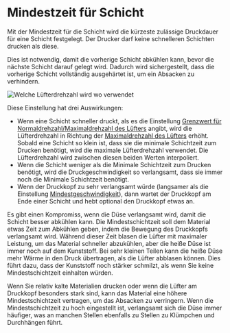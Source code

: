 Mindestzeit für Schicht
====
Mit der Mindestzeit für die Schicht wird die kürzeste zulässige Druckdauer für eine Schicht festgelegt. Der Drucker darf keine schnelleren Schichten drucken als diese.

Dies ist notwendig, damit die vorherige Schicht abkühlen kann, bevor die nächste Schicht darauf gelegt wird. Dadurch wird sichergestellt, dass die vorherige Schicht vollständig ausgehärtet ist, um ein Absacken zu verhindern.

![Welche Lüfterdrehzahl wird wo verwendet](../../../articles/images/cool_fan_speed.svg)

Diese Einstellung hat drei Auswirkungen:
* Wenn eine Schicht schneller druckt, als es die Einstellung [Grenzwert für Normaldrehzahl/Maximaldrehzahl des Lüfters](cool_min_layer_time_fan_speed_max.md) angibt, wird die Lüfterdrehzahl in Richtung der [Maximaldrehzahl des Lüfters](cool_fan_speed_max.md) erhöht. Sobald eine Schicht so klein ist, dass sie die minimale Schichtzeit zum Drucken benötigt, wird die maximale Lüfterdrehzahl verwendet. Die Lüfterdrehzahl wird zwischen diesen beiden Werten interpoliert.
* Wenn die Schicht weniger als die Minimale Schichtzeit zum Drucken benötigt, wird die Druckgeschwindigkeit so verlangsamt, dass sie immer noch die Minimale Schichtzeit benötigt.
* Wenn der Druckkopf zu sehr verlangsamt würde (langsamer als die Einstellung [Mindestgeschwindigkeit](cool_min_speed.md)), dann wartet der Druckkopf am Ende einer Schicht und hebt optional den Druckkopf etwas an.

Es gibt einen Kompromiss, wenn die Düse verlangsamt wird, damit die Schicht besser abkühlen kann. Die Mindestschichtzeit soll dem Material etwas Zeit zum Abkühlen geben, indem die Bewegung des Druckkopfs verlangsamt wird. Während dieser Zeit blasen die Lüfter mit maximaler Leistung, um das Material schneller abzukühlen, aber die heiße Düse ist immer noch auf dem Kunststoff. Bei sehr kleinen Teilen kann die heiße Düse mehr Wärme in den Druck übertragen, als die Lüfter abblasen können. Dies führt dazu, dass der Kunststoff noch stärker schmilzt, als wenn Sie keine Mindestschichtzeit einhalten würden.

Wenn Sie relativ kalte Materialien drucken oder wenn die Lüfter am Druckkopf besonders stark sind, kann das Material eine höhere Mindestschichtzeit vertragen, um das Absacken zu verringern. Wenn die Mindestschichtzeit zu hoch eingestellt ist, verlangsamt sich die Düse immer häufiger, was an manchen Stellen ebenfalls zu Stellen zu Klümpchen und Durchhängen führt.